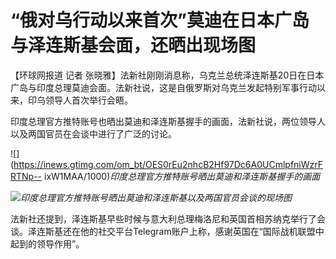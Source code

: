 # “俄对乌行动以来首次”莫迪在日本广岛与泽连斯基会面，还晒出现场图

【环球网报道 记者
张晓雅】法新社刚刚消息称，乌克兰总统泽连斯基20日在日本广岛与印度总理莫迪会面。法新社说，这是自俄罗斯对乌克兰发起特别军事行动以来，印乌领导人首次举行会晤。

印度总理官方推特账号也晒出莫迪和泽连斯基握手的画面，法新社说，两位领导人以及两国官员在会谈中进行了广泛的讨论。

![](https://inews.gtimg.com/om_bt/OES0rEu2nhcB2Hf97Dc6A0UCmlpfniWzrFRTNp--
ixW1MAA/1000)_印度总理官方推特账号晒出莫迪和泽连斯基握手的画面_

![](https://inews.gtimg.com/om_bt/OAMo8BDk_9JsWF12_EZoiYq7verCovgkgO8j_JhYy9k8UAA/1000)_印度总理官方推特账号晒出莫迪和泽连斯基以及两国官员会谈的现场图_

法新社还提到，泽连斯基早些时候与意大利总理梅洛尼和英国首相苏纳克举行了会谈。泽连斯基还在他的社交平台Telegram账户上称，感谢英国在“国际战机联盟中起到的领导作用”。

